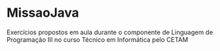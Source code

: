 # MissaoJava
Exercícios propostos em aula durante o componente de Linguagem de Programação III no curso Técnico em Informática pelo CETAM
